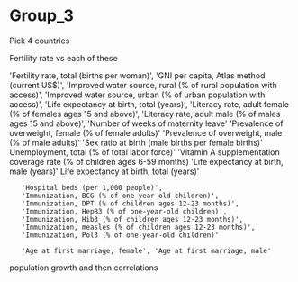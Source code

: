 # Group_3

Pick 4 countries

Fertility rate vs each of these


'Fertility rate, total (births per woman)',
'GNI per capita, Atlas method (current US$)',
'Improved water source, rural (% of rural population with access)',
       'Improved water source, urban (% of urban population with access)',
       'Life expectancy at birth, total (years)',
    'Literacy rate, adult female (% of females ages 15 and above)',
       'Literacy rate, adult male (% of males ages 15 and above)',
       'Number of weeks of maternity leave'
       'Prevalence of overweight, female (% of female adults)'
       'Prevalence of overweight, male (% of male adults)'
       'Sex ratio at birth (male births per female births)'
       Unemployment, total (% of total labor force)'
       'Vitamin A supplementation coverage rate (% of children ages 6-59 months)
       'Life expectancy at birth, male (years)'
       Life expectancy at birth, total (years)'

       'Hospital beds (per 1,000 people)',
       'Immunization, BCG (% of one-year-old children)',
       'Immunization, DPT (% of children ages 12-23 months)',
       'Immunization, HepB3 (% of one-year-old children)',
       'Immunization, Hib3 (% of children ages 12-23 months)',
       'Immunization, measles (% of children ages 12-23 months)',
       'Immunization, Pol3 (% of one-year-old children)'

       'Age at first marriage, female', 'Age at first marriage, male'

population growth and then correlations